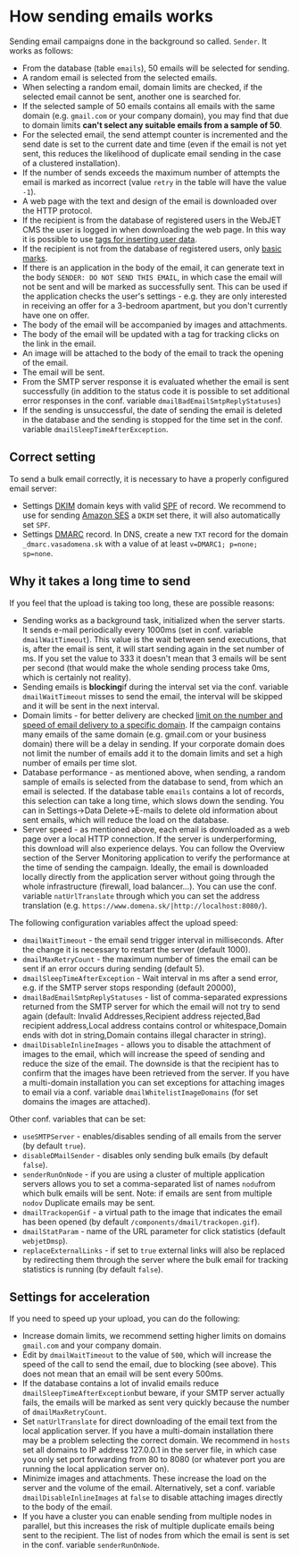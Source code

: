 # How sending emails works

Sending email campaigns done in the background so called. `Sender`. It works as follows:
- From the database (table `emails`), 50 emails will be selected for sending.
- A random email is selected from the selected emails.
- When selecting a random email, domain limits are checked, if the selected email cannot be sent, another one is searched for.
- If the selected sample of 50 emails contains all emails with the same domain (e.g. `gmail.com` or your company domain), you may find that due to domain limits **can't select any suitable emails from a sample of 50**.
- For the selected email, the send attempt counter is incremented and the send date is set to the current date and time (even if the email is not yet sent, this reduces the likelihood of duplicate email sending in the case of a clustered installation).
- If the number of sends exceeds the maximum number of attempts the email is marked as incorrect (value `retry` in the table will have the value `-1`).
- A web page with the text and design of the email is downloaded over the HTTP protocol.
- If the recipient is from the database of registered users in the WebJET CMS the user is logged in when downloading the web page. In this way it is possible to use [tags for inserting user data](README.MD#karta-základné).
- If the recipient is not from the database of registered users, only [basic marks](README.MD#karta-základné).
- If there is an application in the body of the email, it can generate text in the body `SENDER: DO NOT SEND THIS EMAIL`, in which case the email will not be sent and will be marked as successfully sent. This can be used if the application checks the user's settings - e.g. they are only interested in receiving an offer for a 3-bedroom apartment, but you don't currently have one on offer.
- The body of the email will be accompanied by images and attachments.
- The body of the email will be updated with a tag for tracking clicks on the link in the email.
- An image will be attached to the body of the email to track the opening of the email.
- The email will be sent.
- From the SMTP server response it is evaluated whether the email is sent successfully (in addition to the status code it is possible to set additional error responses in the conf. variable `dmailBadEmailSmtpReplyStatuses`)
- If the sending is unsuccessful, the date of sending the email is deleted in the database and the sending is stopped for the time set in the conf. variable `dmailSleepTimeAfterException`.

## Correct setting

To send a bulk email correctly, it is necessary to have a properly configured email server:
- Settings [DKIM](https://www.dkim.org) domain keys with valid [SPF](https://sk.wikipedia.org/wiki/Sender_Policy_Framework) of record. We recommend to use for sending [Amazon SES](../../../../install/config/README.md#nastavenie-amazon-ses) a `DKIM` set there, it will also automatically set `SPF`.
- Settings [DMARC](https://dmarc.org) record. In DNS, create a new `TXT` record for the domain `_dmarc.vasadomena.sk` with a value of at least `v=DMARC1; p=none; sp=none`.

## Why it takes a long time to send

If you feel that the upload is taking too long, these are possible reasons:
- Sending works as a background task, initialized when the server starts. It sends e-mail periodically every 1000ms (set in conf. variable `dmailWaitTimeout`). This value is the wait between send executions, that is, after the email is sent, it will start sending again in the set number of ms. If you set the value to 333 it doesn't mean that 3 emails will be sent per second (that would make the whole sending process take 0ms, which is certainly not reality).
- Sending emails is **blocking**if during the interval set via the conf. variable `dmailWaitTimeout` misses to send the email, the interval will be skipped and it will be sent in the next interval.
- Domain limits - for better delivery are checked [limit on the number and speed of email delivery to a specific domain](../domain-limits/README.md). If the campaign contains many emails of the same domain (e.g. gmail.com or your business domain) there will be a delay in sending. If your corporate domain does not limit the number of emails add it to the domain limits and set a high number of emails per time slot.
- Database performance - as mentioned above, when sending, a random sample of emails is selected from the database to send, from which an email is selected. If the database table `emails` contains a lot of records, this selection can take a long time, which slows down the sending. You can in Settings->Data Delete->E-mails to delete old information about sent emails, which will reduce the load on the database.
- Server speed - as mentioned above, each email is downloaded as a web page over a local HTTP connection. If the server is underperforming, this download will also experience delays. You can follow the Overview section of the Server Monitoring application to verify the performance at the time of sending the campaign. Ideally, the email is downloaded locally directly from the application server without going through the whole infrastructure (firewall, load balancer...). You can use the conf. variable `natUrlTranslate` through which you can set the address translation (e.g. `https://www.domena.sk/|http://localhost:8080/`).

The following configuration variables affect the upload speed:
- `dmailWaitTimeout` - the email send trigger interval in milliseconds. After the change it is necessary to restart the server (default 1000).
- `dmailMaxRetryCount` - the maximum number of times the email can be sent if an error occurs during sending (default 5).
- `dmailSleepTimeAfterException` - Wait interval in ms after a send error, e.g. if the SMTP server stops responding (default 20000),
- `dmailBadEmailSmtpReplyStatuses` - list of comma-separated expressions returned from the SMTP server for which the email will not try to send again (default: Invalid Addresses,Recipient address rejected,Bad recipient address,Local address contains control or whitespace,Domain ends with dot in string,Domain contains illegal character in string).
- `dmailDisableInlineImages` - allows you to disable the attachment of images to the email, which will increase the speed of sending and reduce the size of the email. The downside is that the recipient has to confirm that the images have been retrieved from the server. If you have a multi-domain installation you can set exceptions for attaching images to email via a conf. variable `dmailWhitelistImageDomains` (for set domains the images are attached).

Other conf. variables that can be set:
- `useSMTPServer` - enables/disables sending of all emails from the server (by default `true`).
- `disableDMailSender` - disables only sending bulk emails (by default `false`).
- `senderRunOnNode` - if you are using a cluster of multiple application servers allows you to set a comma-separated list of names `nodu`from which bulk emails will be sent. Note: if emails are sent from multiple `nodov` Duplicate emails may be sent.
- `dmailTrackopenGif` - a virtual path to the image that indicates the email has been opened (by default `/components/dmail/trackopen.gif`).
- `dmailStatParam` - name of the URL parameter for click statistics (default `webjetDmsp`).
- `replaceExternalLinks` - if set to `true` external links will also be replaced by redirecting them through the server where the bulk email for tracking statistics is running (by default `false`).

## Settings for acceleration

If you need to speed up your upload, you can do the following:
- Increase domain limits, we recommend setting higher limits on domains `gmail.com` and your company domain.
- Edit by `dmailWaitTimeout` to the value of `500`, which will increase the speed of the call to send the email, due to blocking (see above). This does not mean that an email will be sent every 500ms.
- If the database contains a lot of invalid emails reduce `dmailSleepTimeAfterException`but beware, if your SMTP server actually fails, the emails will be marked as sent very quickly because the number of `dmailMaxRetryCount`.
- Set `natUrlTranslate` for direct downloading of the email text from the local application server. If you have a multi-domain installation there may be a problem selecting the correct domain. We recommend in `hosts` set all domains to IP address 127.0.0.1 in the server file, in which case you only set port forwarding from 80 to 8080 (or whatever port you are running the local application server on).
- Minimize images and attachments. These increase the load on the server and the volume of the email. Alternatively, set a conf. variable `dmailDisableInlineImages` at `false` to disable attaching images directly to the body of the email.
- If you have a cluster you can enable sending from multiple nodes in parallel, but this increases the risk of multiple duplicate emails being sent to the recipient. The list of nodes from which the email is sent is set in the conf. variable `senderRunOnNode`.
